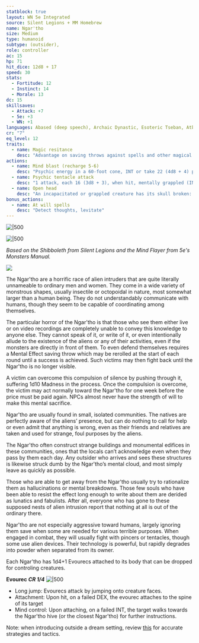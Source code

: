 ```yaml
---
statblock: true
layout: WN 5e Integrated
source: Silent Legions + MM Homebrew
name: Ngar'tho
size: Medium
type: humanoid
subtype: (outsider),
role: controller
ac: 15
hp: 71
hit_dice: 12d8 + 17
speed: 30
stats:
  - Fortitude: 12 
  - Instinct: 14
  - Morale: 13
dc: 15
skillsaves:
  - Attack: +7
  - 5e: +3
  - WN: +1
languages: Abased (deep speech), Archaic Dynastic, Esoteric Tseban, Atban Dynastic, telepathy 120ft
cr: "7"
eq_level: 12
traits:
  - name: Magic resitance
    desc: "Advantage on saving throws against spells and other magical effects."
actions:
  - name: Mind blast (recharge 5-6)
    desc: "Psychic energy in a 60-foot cone, INT or take 22 (4d8 + 4) psychic damage and be stunned for 1 minute. A creature can repeat the saving throw at the end of each of its turns."
  - name: Psychic tentacle attack
    desc: "1 attack, each 16 (3d8 + 3), when hit, mentally grappled (INT to escape)"
  - name: Open head
    desc: "An incapacitated or grappled creature has its skull broken: 55 (10d10). A killed creature has its brain consumed."
bonus_actions:
  - name: At will spells
    desc: "Detect thoughts, levitate"
---
```


![|500](https://i.imgur.com/93n2Xxn.png)

![|500](https://i.imgur.com/dNlwaVK.png)

*Based on the Shibboleth from Silent Legions and the Mind Flayer from 5e's Monsters Manual.*

![](https://i.imgur.com/GQeuI3S.png)



The Ngar'tho are a horrific race of alien intruders that are quite literally unnameable to ordinary men and women. They come in a wide variety of monstrous shapes, usually insectile or octopoidal in nature, most somewhat larger than a human being. They do not understandably communicate with humans, though they seem to be capable of coordinating among themselves.

The particular horror of the Ngar'tho is that those who see them either live or on video recordings are completely unable to convey this knowledge to anyone else. They cannot speak of it, or write of it, or even intentionally allude to the existence of the aliens or any of their activities, even if the monsters are directly in front of them. To even defend themselves requires a Mental Effect saving throw which may be rerolled at the start of each round until a success is achieved. Such victims may then fight back until the Ngar'tho is no longer visible.

A victim can overcome this compulsion of silence by pushing through it, suffering 1d10 Madness in the process. Once the compulsion is overcome, the victim may act normally toward the Ngar'tho for one week before the price must be paid again. NPCs almost never have the strength of will to make this mental sacrifice.

Ngar'tho are usually found in small, isolated communities. The natives are perfectly aware of the aliens’ presence, but can do nothing to call for help or even admit that anything is wrong, even as their friends and relatives are taken and used for strange, foul purposes by the aliens.

The Ngar'tho often construct strange buildings and monumental edifices in these communities, ones that the locals can’t acknowledge even when they pass by them each day. Any outsider who arrives and sees these structures is likewise struck dumb by the Ngar'tho’s mental cloud, and most simply leave as quickly as possible.

Those who are able to get away from the Ngar'tho usually try to rationalize them as hallucinations or mental breakdowns. Those few souls who have been able to resist the effect long enough to write about them are derided as lunatics and fabulists. After all, everyone who has gone to these supposed nests of alien intrusion report that nothing at all is out of the ordinary there.

Ngar'tho are not especially aggressive toward humans, largely ignoring them save when some are needed for various terrible purposes. When engaged in combat, they will usually fight with pincers or tentacles, though some use alien devices. Their technology is powerful, but rapidly degrades into powder when separated from its owner.

Each Ngar'tho has 1d4+1 Evourecs attached to its body that can be dropped for controling creatures.

**Evourec**
***CR 1/4***
![|500](https://i.imgur.com/w7sOVio.png)

- Long jump: Evourecs attack by jumping onto creature faces.
- Attachment: Upon hit, on a failed DEX, the evourec attaches to the spine of its target
- Mind control: Upon attaching, on a failed INT, the target walks towards the Ngar'tho hive (or the closest Ngar'tho) for further instructions.

Note: when introducing outside a dream setting, review [this](https://pca.st/episode/7e676f15-d5cb-4ffc-970d-67caddf15d04) for accurate strategies and tactics. 